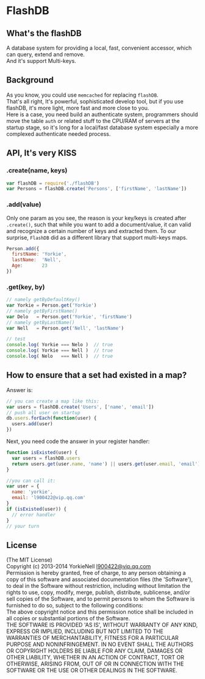 FlashDB
=======

## What's the flashDB
A database system for providing a local, fast, convenient accessor, which can query, extend and remove.  
And it's support Multi-keys.

## Background
As you know, you could use `memcached` for replacing `flashDB`.   
That's all right, It's powerful, sophisticated develop tool, but if you use flashDB, it's more light, more fast and more close to you.  
Here is a case, you need build an authenticate system, programmers should move the table `auth` or related stuff to the CPU/RAM of servers at the startup stage, so it's long for a local/fast database system especially a more complexed authenticate needed process.

## API, It's very KISS

### .create(name, keys)
```javascript
var flashDB = require('./flashDB')
var Persons = flashDB.create('Persons', ['firstName', 'lastName'])
```

### .add(value)
Only one param as you see, the reason is your key/keys is created after `.create()`, such that while you want to add a document/value, it can valid and recognize a certain number of keys and extracted them. To our surprise, `FlashDB` did as a different library that support multi-keys maps.
```javascript
Person.add({
  firstName: 'Yorkie',
  lastName:  'Nell',
  Age:       23
})
```

### .get(key, by)
```javascript
// namely getByDefaultKey()
var Yorkie = Person.get('Yorkie')
// namely getByFirstName()
var Delo   = Person.get('Yorkie', 'firstName')
// namely getByLastName()
var Nell   = Person.get('Nell', 'lastName')

// test
console.log( Yorkie === Nelo )  // true
console.log( Yorkie === Nell )  // true
console.log( Nelo   === Nell )  // true
```

## How to ensure that a set had existed in a map?
Answer is:
```javascript
// you can create a map like this:
var users = flashDB.create('Users', ['name', 'email'])
// push all user on startup
db.users.forEach(function(user) {
  users.add(user)
})
```
Next, you need code the answer in your register handler:
```javascript
function isExisted(user) {
  var users = flashDB.users
  return users.get(user.name, 'name') || users.get(user.email, 'email')
}

//you can call it:
var user = {
  name: 'yorkie',
  email: 'l900422@vip.qq.com'
}
if (isExisted(user)) {
  // error handler
}
// your turn
```

## License

(The MIT License)  
Copyright (c) 2013-2014 YorkieNell <l900422@vip.qq.com>  
Permission is hereby granted, free of charge, to any person obtaining a copy of this software and associated documentation files (the 'Software'), to deal in the Software without restriction, including without limitation the rights to use, copy, modify, merge, publish, distribute, sublicense, and/or sell copies of the Software, and to permit persons to whom the Software is furnished to do so, subject to the following conditions:  
The above copyright notice and this permission notice shall be included in all copies or substantial portions of the Software.  
THE SOFTWARE IS PROVIDED 'AS IS', WITHOUT WARRANTY OF ANY KIND, EXPRESS OR IMPLIED, INCLUDING BUT NOT LIMITED TO THE WARRANTIES OF MERCHANTABILITY, FITNESS FOR A PARTICULAR PURPOSE AND NONINFRINGEMENT. IN NO EVENT SHALL THE AUTHORS OR COPYRIGHT HOLDERS BE LIABLE FOR ANY CLAIM, DAMAGES OR OTHER LIABILITY, WHETHER IN AN ACTION OF CONTRACT, TORT OR OTHERWISE, ARISING FROM, OUT OF OR IN CONNECTION WITH THE SOFTWARE OR THE USE OR OTHER DEALINGS IN THE SOFTWARE.
